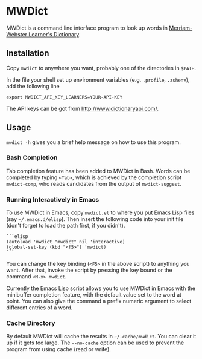 # MWDict #

MWDict is a command line interface program to look up words in
[Merriam-Webster Learner's
Dictionary](http://www.learnersdictionary.com/).

## Installation ##

Copy `mwdict` to anywhere you want, probably one of the directories in
`$PATH`.

In the file your shell set up environment variables (e.g. `.profile`,
`.zshenv`), add the following line

    export MWDICT_API_KEY_LEARNERS=YOUR-API-KEY

The API keys can be got from http://www.dictionaryapi.com/.

## Usage ##

`mwdict -h` gives you a brief help message on how to use this program.

### Bash Completion ###

Tab completion feature  has been added to MWDict in  Bash.  Words can be
completed by typing `<Tab>`, which  is achieved by the completion script
`mwdict-comp`, who reads candidates from the output of `mwdict-suggest`.

### Running Interactively in Emacs ###

To use  MWDict in Emacs,  copy `mwdict.el` to  where you put  Emacs Lisp
files  (say `~/.emacs.d/elisp`).   Then insert  the following  code into
your init file (don't forget to load the path first, if you didn't).

    ```elisp
    (autoload 'mwdict "mwdict" nil 'interactive)
    (global-set-key (kbd "<f5>") 'mwdict)
    ```

   You  can change  the  key binding  (`<F5>` in  the  above script)  to
anything you  want.  After that, invoke  the script by pressing  the key
bound or the command `<M-x> mwdict`.

   Currently the  Emacs Lisp script  allows you  to use MWDict  in Emacs
with the  minibuffer completion feature,  with the default value  set to
the  word at  point.  You  can also  give the  command a  prefix numeric
argument to select different entries of a word.

### Cache Directory ###

By default MWDict will cache the results in `~/.cache/mwdict`.  You can
clear it up if it gets too large.  The `--no-cache` option can be used
to prevent the program from using cache (read or write).

